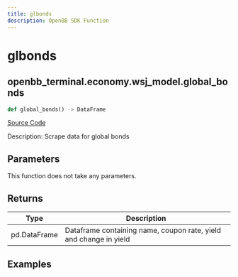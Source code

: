 ```yaml
---
title: glbonds
description: OpenBB SDK Function
---
```


# glbonds

## openbb_terminal.economy.wsj_model.global_bonds

```python title='openbb_terminal/economy/wsj_model.py'
def global_bonds() -> DataFrame
```
[Source Code](https://github.com/OpenBB-finance/OpenBBTerminal/tree/main/openbb_terminal/economy/wsj_model.py#L194)

Description: Scrape data for global bonds

## Parameters

This function does not take any parameters.

## Returns

| Type | Description |
| ---- | ----------- |
| pd.DataFrame | Dataframe containing name, coupon rate, yield and change in yield |

## Examples

